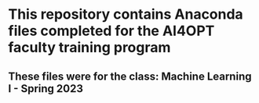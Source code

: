 # This repository contains Anaconda files completed for the AI4OPT faculty training program 
## These files were for the class: Machine Learning I - Spring 2023
